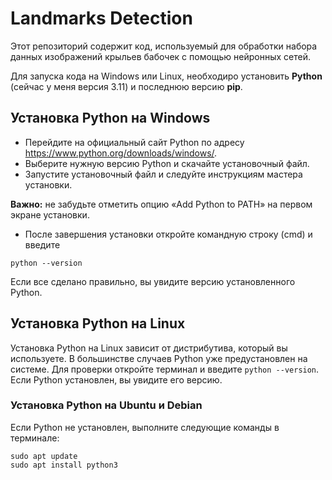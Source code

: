 # Landmarks Detection
Этот репозиторий содержит код, используемый для обработки набора данных изображений крыльев бабочек с помощью нейронных сетей.

Для запуска кода на Windows или Linux, необходиро установить **Python** (сейчас у меня версия 3.11) и последнюю версию **pip**.

## Установка Python на Windows
- Перейдите на официальный сайт Python по адресу https://www.python.org/downloads/windows/.
- Выберите нужную версию Python и скачайте установочный файл.
- Запустите установочный файл и следуйте инструкциям мастера установки. 

**Важно:** не забудьте отметить опцию «Add Python to PATH» на первом экране установки.
- После завершения установки откройте командную строку (cmd) и введите 
```
python --version
``` 

Если все сделано правильно, вы увидите версию установленного Python.

## Установка Python на Linux

Установка Python на Linux зависит от дистрибутива, который вы используете. В большинстве случаев Python уже предустановлен на системе. Для проверки откройте терминал и введите `python --version`. Если Python установлен, вы увидите его версию.

### Установка Python на Ubuntu и Debian
Если Python не установлен, выполните следующие команды в терминале:

```
sudo apt update
sudo apt install python3
```